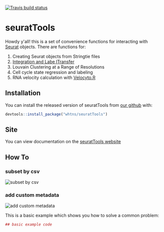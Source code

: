 <!-- badges: start -->
[![Travis build status](https://travis-ci.org/whtns/seuratTools.svg?branch=master)](https://travis-ci.org/whtns/seuratTools)
<!-- badges: end -->

# seuratTools

Howdy y'all! this is a set of convenience functions for interacting with [Seurat](https://github.com/satijalab/seurat) objects. There are functions for:
1. Creating Seurat objects from Stringtie files
2. [Integration and Labe lTransfer](https://satijalab.org/seurat/v3.0/pancreas_integration_label_transfer.html)
3. Louvain Clustering at a Range of Resolutions 
4. Cell cycle state regression and labeling 
5. RNA velocity calculation with [Velocyto.R](https://velocyto.org/)


## Installation

You can install the released version of seuratTools from [our github](https://github.com/whtns/seuratTools) with:

``` r
devtools::install_package("whtns/seuratTools")
```

## Site

You can view documentation on the [seuratTools website](https://whtns.github.io/seuratTools)

## How To 

### subset by csv

![subset by csv](README_docs/subset_by_csv.gif)

### add custom metadata

![add custom metadata](README_docs/add_arbitrary_metadata.gif)

This is a basic example which shows you how to solve a common problem:

``` r
## basic example code
```


